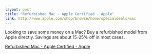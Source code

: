 ```yaml
---
layout: post
title: "Refurbished Mac - Apple Certified - Apple"
link: http://www.apple.com/shop/browse/home/specialdeals/mac
---
```


Looking to save some money on a Mac? Buy a refurbished model from Apple directly. 
Savings are about 15-25% off in most cases.

[Refurbished Mac - Apple Certified - Apple](http://www.apple.com/shop/browse/home/specialdeals/mac)

